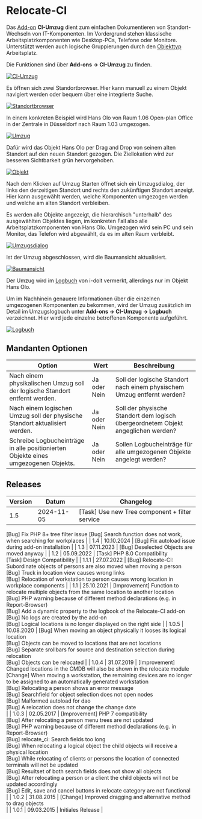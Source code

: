 # Relocate-CI

Das [Add-on](./index.md) **CI-Umzug** dient zum einfachen Dokumentieren von Standort-Wechseln von IT-Komponenten. Im Vordergrund stehen klassische Arbeitsplatzkomponenten wie Desktop-PCs, Telefone oder Monitore. Unterstützt werden auch logische Gruppierungen durch den [Objekttyp](../grundlagen/struktur-it-dokumentation.md) Arbeitsplatz.

Die Funktionen sind über **Add-ons → CI-Umzug** zu finden.

[![CI-Umzug](../assets/images/de/i-doit-add-ons/relocate-ci/1-rci.png)](../assets/images/de/i-doit-add-ons/relocate-ci/1-rci.png)

Es öffnen sich zwei Standortbrowser. Hier kann manuell zu einem Objekt navigiert werden oder bequem über eine integrierte Suche.

[![Standortbrowser](../assets/images/de/i-doit-add-ons/relocate-ci/2-rci.png)](../assets/images/de/i-doit-add-ons/relocate-ci/2-rci.png)

In einem konkreten Beispiel wird Hans Olo von Raum 1.06 Open-plan Office in der Zentrale in Düsseldorf nach Raum 1.03 umgezogen.

[![Umzug](../assets/images/de/i-doit-add-ons/relocate-ci/3-rci.png)](../assets/images/de/i-doit-add-ons/relocate-ci/3-rci.png)

Dafür wird das Objekt Hans Olo per Drag and Drop von seinem alten Standort auf den neuen Standort gezogen. Die Ziellokation wird zur besseren Sichtbarkeit grün hervorgehoben.

[![Objekt](../assets/images/de/i-doit-add-ons/relocate-ci/4-rci.png)](../assets/images/de/i-doit-add-ons/relocate-ci/4-rci.png)

Nach dem Klicken auf Umzug Starten öffnet sich ein Umzugsdialog, der links den derzeitigen Standort und rechts den zukünftigen Standort anzeigt. Hier kann ausgewählt werden, welche Komponenten umgezogen werden und welche am alten Standort verbleiben.

Es werden alle Objekte angezeigt, die hierarchisch "unterhalb" des ausgewählten Objektes liegen, im konkreten Fall also alle Arbeitsplatzkomponenten von Hans Olo. Umgezogen wird sein PC und sein Monitor, das Telefon wird abgewählt, da es im alten Raum verbleibt.

[![Umzugsdialog](../assets/images/de/i-doit-add-ons/relocate-ci/5-rci.png)](../assets/images/de/i-doit-add-ons/relocate-ci/5-rci.png)

Ist der Umzug abgeschlossen, wird die Baumansicht aktualisiert.

[![Baumansicht](../assets/images/de/i-doit-add-ons/relocate-ci/6-rci.png)](../assets/images/de/i-doit-add-ons/relocate-ci/6-rci.png)

Der Umzug wird im [Logbuch](../grundlagen/logbuch.md) von i-doit vermerkt, allerdings nur im Objekt Hans Olo.

Um im Nachhinein genauere Informationen über die einzelnen umgezogenen Komponenten zu bekommen, wird der Umzug zusätzlich im Detail im Umzugslogbuch unter **Add-ons → CI-Umzug → Logbuch** verzeichnet. Hier wird jede einzelne betroffenen Komponente aufgeführt.

[![Logbuch](../assets/images/de/i-doit-add-ons/relocate-ci/7-rci.png)](../assets/images/de/i-doit-add-ons/relocate-ci/7-rci.png)

## Mandanten Optionen

| Option                                                                             | Wert         | Beschreibung                                                                      |
| ---------------------------------------------------------------------------------- | ------------ | --------------------------------------------------------------------------------- |
| Nach einem physikalischen Umzug soll der logische Standort entfernt werden.        | Ja oder Nein | Soll der logische Standort nach einem physischem Umzug entfernt werden?           |
| Nach einem logischen Umzug soll der physische Standort aktualisiert werden.        | Ja oder Nein | Soll der physische Standort dem logisch übergeordnetem Objekt angeglichen werden? |
| Schreibe Logbucheinträge in alle positionierten Objekte eines umgezogenen Objekts. | Ja oder Nein | Sollen Logbucheinträge für alle umgezogenen Objekte angelegt werden?              |

## Releases

| Version | Datum      | Changelog                                                                                                                                                                                                                                                                                                                                                                                                                                                                                                                                                                                                                                                                                       |
| ------- | ---------- | ----------------------------------------------------------------------------------------------------------------------------------------------------------------------------------------------------------------------------------------------------------------------------------------------------------------------------------------------------------------------------------------------------------------------------------------------------------------------------------------------------------------------------------------------------------------------------------------------------------------------------------------------------------------------------------------------- |
| 1.5     | 2024-11-05 | [Task] Use new Tree component + filter service
[Bug]  Fix PHP 8+ tree filter issue
[Bug]  Search function does not work, when searching for workplaces                                                                                                                                                                                                                                                                                                                                                                                                                                                                                                                                |
| 1.4     | 10.10.2024 | [Bug] Fix autoload issue during add-on installation                                                                                                                                                                                                                                                                                                                                                                                                                                                                                                                                                                                                                                             |
| 1.3     | 07.11.2023 | [Bug] Deselected Objects are moved anyway                                                                                                                                                                                                                                                                                                                                                                                                                                                                                                                                                                                                                                                       |
| 1.2     | 05.09.2022 | [Task] PHP 8.0 Compatibility  <br>[Task] Design Compatibility                                                                                                                                                                                                                                                                                                                                                                                                                                                                                                                                                                                                                                   |
| 1.1.1   | 27.07.2022 | [Bug] Relocate-CI: Subordinate objects of persons are also moved when moving a person  <br>[Bug] Truck in location view causes wrong links  <br>[Bug] Relocation of workstation to person causes wrong location in workplace components                                                                                                                                                                                                                                                                                                                                                                                                                                                         |
| 1.1     | 25.10.2021 | [Improvement] Function to relocate multiple objects from the same location to another location  <br>[Bug] PHP warning because of different method declarations (e.g. in Report-Browser)  <br>[Bug] Add a dynamic property to the logbook of the Relocate-CI add-on  <br>[Bug] No logs are created by the add-on  <br>[Bug] Logical locations is no longer displayed on the right side                                                                                                                                                                                                                                                                                                           |
| 1.0.5   | 10.08.2020 | [Bug] When moving an object physically it looses its logical location  <br>[Bug] Objects can be moved to locations that are not locations  <br>[Bug] Separate srollbars for source and destination selection during relocation  <br>[Bug] Objects can be relocated                                                                                                                                                                                                                                                                                                                                                                                                                              |
| 1.0.4   | 31.07.2019 | [Improvement] Changed locations in the CMDB will also be shown in the relocate module<br>[Change] When moving a workstation, the remaining devices are no longer to be assigned to an automatically generated workstation<br>[Bug] Relocating a person shows an error message<br>[Bug] Searchfield for object selection does not open nodes<br>[Bug] Malformed autoload for dao<br>[Bug] A relocation does not change the change date<br>                                                                                                                                                                                                                                                       |
| 1.0.3   | 02.05.2017 | [Improvement] PHP 7 compatibility<br>[Bug] After relocating a person menu trees are not updated<br>[Bug] PHP warning because of different method declarations (e.g. in Report-Browser)<br>[Bug] relocate_ci: Search fields too long<br>[Bug] When relocating a logical object the child objects will receive a physical location<br>[Bug] While relocating of clients or persons the location of connected terminals will not be updated<br>[Bug] Resultset of both search fields does not show all objects<br>[Bug] After relocating a person or a client the child objects will not be updated accordingly<br>[Bug] Edit, save and cancel buttons in relocate category are not functional<br> |
| 1.0.2   | 31.08.2015 | [Change] Improved dragging and alternative method to drag objects<br>                                                                                                                                                                                                                                                                                                                                                                                                                                                                                                                                                                                                                           |
| 1.0.1   | 09.03.2015 | Initiales Release                                                                                                                                                                                                                                                                                                                                                                                                                                                                                                                                                                                                                                                                               |
